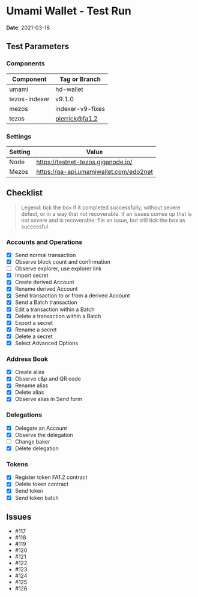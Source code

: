 # Umami Wallet - Test Run

**Date**: 2021-03-18

## Test Parameters

### Components

| Component | Tag or Branch |
|--|--|
| umami | hd-wallet |
| tezos-indexer | v9.1.0 |
| mezos | indexer-v9-fixes |
| tezos | pierrick@fa1.2 |

### Settings

| Setting | Value |
|--|--|
| Node | https://testnet-tezos.giganode.io/ |
| Mezos | https://qa-api.umamiwallet.com/edo2net |

## Checklist

> Legend: tick the box if it completed successfully, without severe defect, or in a way that not recoverable. If an issues comes up that is not severe and is recoverable: file an issue, but still tick the box as successful.

### Accounts and Operations

 - [X] Send normal transaction
 - [X] Observe block count and confirmation
 - [ ] Observe explorer, use explorer link
 - [X] Import secret
 - [X] Create derived Account
 - [X] Rename derived Account
 - [X] Send transaction to or from a derived Account
 - [X] Send a Batch transaction
 - [X] Edit a transaction within a Batch
 - [X] Delete a transaction within a Batch
 - [X] Export a secret
 - [X] Rename a secret
 - [X] Delete a secret
 - [X] Select Advanced Options

### Address Book

 - [X] Create alias
 - [X] Observe c&p and QR code
 - [X] Rename alias
 - [X] Delete alias
 - [X] Observe alias in Send form

### Delegations

 - [X] Delegate an Account
 - [X] Observe the delegation
 - [ ] Change baker
 - [X] Delete delegation

### Tokens

 - [X] Register token FA1.2 contract
 - [X] Delete token contract
 - [X] Send token
 - [X] Send token batch

## Issues

 * #117
 * #118
 * #119
 * #120
 * #121
 * #122
 * #123
 * #124
 * #125
 * #126
